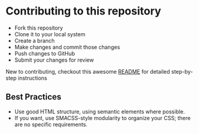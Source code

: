 # Contributing to this repository

- Fork this repository
- Clone it to your local system
- Create a branch
- Make changes and commit those changes
- Push changes to GitHub
- Submit your changes for review

New to contributing, checkout this awesome [README](https://github.com/firstcontributions/first-contributions) for detailed step-by-step instructions

## Best Practices

- Use good HTML structure, using semantic elements where possible.
- If you want, use SMACSS-style modularity to organize your CSS; there are no specific requirements.

